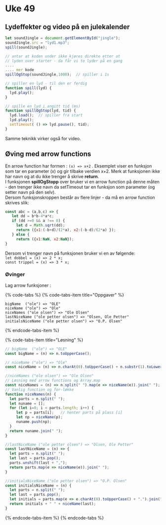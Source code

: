 # Uke 49

## Lydeffekter og video på en julekalender

```javascript
let soundJingle = document.getElementById("jingle");
soundJingle.src = "lyd1.mp3";
spill(soundJingle);

// antar at koden under ikke kjøres direkte etter at
// lyden over starter - da får vi to lyder på en gang
....
.... mer kode
spillOgStop(soundJingle,1000);  // spiller i 1s

// spiller en lyd - til den er ferdig
function spill(lyd) {
  lyd.play();
}

// spille en lyd i angitt tid (ms)
function spillOgStop(lyd, tid) {
  lyd.load();  // spiller fra start
  lyd.play();
  setTimeout( () => lyd.pause(), tid);
}
```

Samme teknikk virker også for video.

## Øving med arrow functions

En arrow function har formen : `(x) => x+2` . Eksemplet viser en funksjon som tar en parameter \(x\) og gir tilbake verdien x+2. Merk at funksjonen ikke har navn og at du ikke trenger å skrive **return**.  
I funksjonen **spillOgStopp** over bruker vi en arrow function på denne måten - den trenger ikke navn da setTimeout tar en funksjon som parameter \(og setter navn på den selv\).  
Dersom funksjonskroppen består av flere linjer - da må en arrow function skrives slik:

```javascript
const abc = (a,b,c) => {
   let dd = b*b-4*a*c;
   if (dd >=0 && a !== 0) {
     let d = Math.sqrt(dd);
     return ({x1:(-b+d)/(2*a), x2:(-b-d)/(2*a) });
   } else {
     return ({x1:NaN, x2:NaN});
}
```

Dersom vi trenger navn på funksjonen bruker vi en av følgende:  
`let dobbel = (x) => 2 * x;`  
`const trippel = (x) => 3 * x;`

### Øvinger

Lag arrow funksjoner :

{% code-tabs %}
{% code-tabs-item title="Oppgaver" %}
```text
bigName  ("ole") => "OLE"
niceName ("ole") => "Ole"
niceNames ("ole olsen") => "Ole Olsen"
lastNiceName ("ole petter olsen") => "Olsen, Ole Petter"
initialsNiceName ("ole petter olsen") => "O.P. Olsen"
```
{% endcode-tabs-item %}

{% code-tabs-item title="Løsning" %}
```javascript
// bigName  ("ole") => "OLE"
const bigName = (n) => n.toUpperCase();

// niceName ("ole") => "Ole"
const niceName = (n) => n.charAt(0).toUpperCase() + n.substr(1).toLowerCase();

//niceNames ("ole olsen") => "Ole Olsen"
// Løsning med arrow functions og Array.map
const niceNames = (n) => n.split(" ").map(e => niceName(e)).join(" ");
// Vanlig function og for-løkke
function niceNames(n) {
  let parts = n.split(" ");
  let nuname = [];
  for (let i=0; i < parts.length; i++) {
     let p = parts[i];   // henter parts på plass [i]
     let np = niceName(p);
     nuname.push(np);
  }
  return nuname.join(" ");
}

//lastNiceName ("ole petter olsen") => "Olsen, Ole Petter"
const lastNiceName = (n) => {
  let parts = n.split(" ");
  let last = parts.pop();
  parts.unshift(last + ",");
  return parts.map(e => niceName(e)).join(" ");
}

//initialsNiceName ("ole petter olsen") => "O.P. Olsen"
const initialsNiceName = (n) {
  let parts = n.split(" ");
  let last = parts.pop();
  let initials = parts.map(e => e.charAt(0).toUpperCase() + ".").join("");
  return initials + " " + niceName(last);
}
```
{% endcode-tabs-item %}
{% endcode-tabs %}

